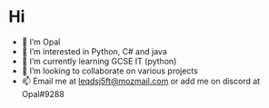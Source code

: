# Hi 
- 👋 I’m Opal
- 👀 I’m interested in Python, C# and java
- 🌱 I’m currently learning GCSE IT (python)
- 💞️ I’m looking to collaborate on various projects
- 📫 Email me at leqdsj5ft@mozmail.com or add me on discord at Opal#9288
